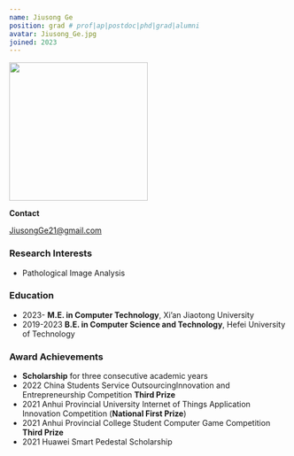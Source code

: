 ```yaml
---
name: Jiusong Ge
position: grad # prof|ap|postdoc|phd|grad|alumni
avatar: Jiusong_Ge.jpg
joined: 2023
---
```


<img width="250" src="{{site.baseurl}}/images/people/{{page.avatar}}" data-action="zoom">

**Contact**

<i class="fa fa-envelope-o"></i> <JiusongGe21@gmail.com><br>

### Research Interests

- Pathological Image Analysis


###  Education

- 2023- **M.E. in Computer Technology**, Xi’an Jiaotong University
- 2019-2023 **B.E. in Computer Science and Technology**, Hefei University of Technology

### Award Achievements
- **Scholarship** for three consecutive academic years
- 2022 China Students Service Outsourcinglnnovation and Entrepreneurship Competition **Third Prize**
- 2021 Anhui Provincial University Internet of Things Application Innovation Competition (**National First Prize**)
- 2021 Anhui Provincial College Student Computer Game Competition **Third Prize**
- 2021 Huawei Smart Pedestal Scholarship
